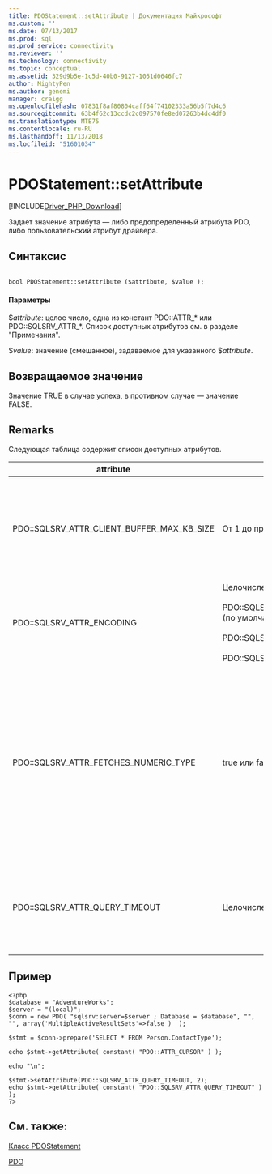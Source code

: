```yaml
---
title: PDOStatement::setAttribute | Документация Майкрософт
ms.custom: ''
ms.date: 07/13/2017
ms.prod: sql
ms.prod_service: connectivity
ms.reviewer: ''
ms.technology: connectivity
ms.topic: conceptual
ms.assetid: 329d9b5e-1c5d-40b0-9127-1051d0646fc7
author: MightyPen
ms.author: genemi
manager: craigg
ms.openlocfilehash: 07831f8af80804caff64f74102333a56b5f7d4c6
ms.sourcegitcommit: 63b4f62c13ccdc2c097570fe8ed07263b4dc4df0
ms.translationtype: MTE75
ms.contentlocale: ru-RU
ms.lasthandoff: 11/13/2018
ms.locfileid: "51601034"
---
```

# <a name="pdostatementsetattribute"></a>PDOStatement::setAttribute
[!INCLUDE[Driver_PHP_Download](../../includes/driver_php_download.md)]

Задает значение атрибута — либо предопределенный атрибута PDO, либо пользовательский атрибут драйвера.  
  
## <a name="syntax"></a>Синтаксис  
  
```  
  
bool PDOStatement::setAttribute ($attribute, $value );  
```  
  
#### <a name="parameters"></a>Параметры  
$*attribute*: целое число, одна из констант PDO::ATTR_* или PDO::SQLSRV_ATTR_\*. Список доступных атрибутов см. в разделе "Примечания".  
  
$*value*: значение (смешанное), задаваемое для указанного $*attribute*.  
  
## <a name="return-value"></a>Возвращаемое значение  
Значение TRUE в случае успеха, в противном случае — значение FALSE.  
  
## <a name="remarks"></a>Remarks  
Следующая таблица содержит список доступных атрибутов.  
  
|attribute|Значения|Описание|  
|-------------|----------|---------------|  
|PDO::SQLSRV_ATTR_CLIENT_BUFFER_MAX_KB_SIZE|От 1 до предела памяти PHP.|Задает размер буфера, который содержит результирующий набор для клиентского курсора.<br /><br />Значение по умолчанию — 10 240 КБ (10 МБ).<br /><br />Дополнительные сведения о клиентских курсорах см. в статье [Типы курсоров &#40;драйвер PDO_SQLSRV&#41;](../../connect/php/cursor-types-pdo-sqlsrv-driver.md).|  
|PDO::SQLSRV_ATTR_ENCODING|Целочисленный<br /><br />PDO::SQLSRV_ENCODING_UTF8 (по умолчанию)<br /><br />PDO::SQLSRV_ENCODING_SYSTEM<br /><br />PDO::SQLSRV_ENCODING_BINARY|Задает кодировку, используемую драйвером для обмена данными с сервером.|  
|PDO::SQLSRV_ATTR_FETCHES_NUMERIC_TYPE|true или false|Обрабатывает числовых операций выборки из столбцов с числовыми типами SQL (бит, integer, smallint, tinyint, float или real).<br /><br />Если включен флаг параметра подключения ATTR_STRINGIFY_FETCHES, возвращаемое значение является строкой, даже в том случае, если включен SQLSRV_ATTR_FETCHES_NUMERIC_TYPE.<br /><br />Если возвращаемый тип PDO в столбце привязки PDO_PARAM_INT, возвращаемое значение из столбца целое число имеет тип int, даже если SQLSRV_ATTR_FETCHES_NUMERIC_TYPE отключен.|  
|PDO::SQLSRV_ATTR_QUERY_TIMEOUT|Целочисленный|Задает время ожидания выполнения запроса в секундах.<br /><br />По умолчанию драйвер ожидает результаты бесконечно. Отрицательные значения не допускаются.<br /><br />0 означает отсутствие времени ожидания.|  
  
## <a name="example"></a>Пример  
  
```  
<?php  
$database = "AdventureWorks";  
$server = "(local)";  
$conn = new PDO( "sqlsrv:server=$server ; Database = $database", "", "", array('MultipleActiveResultSets'=>false )  );  
  
$stmt = $conn->prepare('SELECT * FROM Person.ContactType');  
  
echo $stmt->getAttribute( constant( "PDO::ATTR_CURSOR" ) );  
  
echo "\n";  
  
$stmt->setAttribute(PDO::SQLSRV_ATTR_QUERY_TIMEOUT, 2);  
echo $stmt->getAttribute( constant( "PDO::SQLSRV_ATTR_QUERY_TIMEOUT" ) );  
?>  
```  
  
## <a name="see-also"></a>См. также:  
[Класс PDOStatement](../../connect/php/pdostatement-class.md)

[PDO](https://php.net/manual/book.pdo.php)  
  
